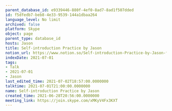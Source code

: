 ```yaml
---
parent_database_id: e9339446-880f-4ef0-8ad7-8ad1f507dded
id: f5dfedb7-beb8-4e33-9539-144a1dbaa264
language_level: No limit
archived: false
platform: Skype
object: page
parent_type: database_id
hosts: Jason
title: Self-introduction Practice by Jason
notion_url: https://www.notion.so/Self-introduction-Practice-by-Jason-f5dfedb7beb84e339539144a1dbaa264
indexDate: 2021-07-01
tags:
- Talk
- 2021-07-01
- Jason
last_edited_time: 2021-07-02T18:57:00.0000000
talktime: 2021-07-01T21:00:00.0000000
name: Self-introduction Practice by Jason
created_time: 2021-06-28T20:56:00.0000000
meeting_link: https://join.skype.com/xMKyV4Fx3KXT
---
```







